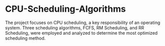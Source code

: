 # CPU-Scheduling-Algorithms
The project focuses on CPU scheduling, a key responsibility of an operating system. Three scheduling algorithms, FCFS, RM Scheduling, and RR Scheduling, were employed and analyzed to determine the most optimized scheduling method.
